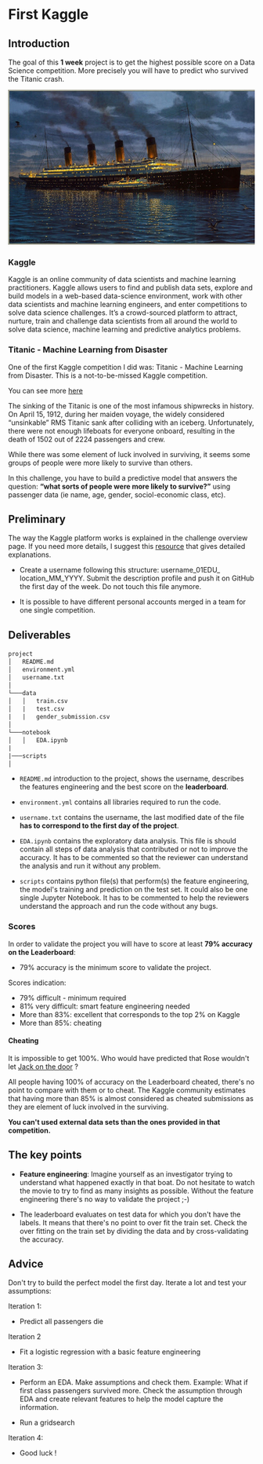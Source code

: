 # First Kaggle

## Introduction

The goal of this **1 week** project is to get the highest possible score on a Data Science competition. More precisely you will have to predict who survived the Titanic crash.

![alt text][titanic]

[titanic]: titanic.jpg "Titanic"

### Kaggle

Kaggle is an online community of data scientists and machine learning practitioners. Kaggle allows users to find and publish data sets, explore and build models in a web-based data-science environment, work with other data scientists and machine learning engineers, and enter competitions to solve data science challenges. It’s a crowd-sourced platform to attract, nurture, train and challenge data scientists from all around the world to solve data science, machine learning and predictive analytics problems.

### Titanic - Machine Learning from Disaster

One of the first Kaggle competition I did was: Titanic - Machine Learning from Disaster. This is a not-to-be-missed Kaggle competition.

You can see more [here](https://www.kaggle.com/c/titanic)

The sinking of the Titanic is one of the most infamous shipwrecks in history. On April 15, 1912, during her maiden voyage, the widely considered “unsinkable” RMS Titanic sank after colliding with an iceberg. Unfortunately, there were not enough lifeboats for everyone onboard, resulting in the death of 1502 out of 2224 passengers and crew.

While there was some element of luck involved in surviving, it seems some groups of people were more likely to survive than others.

In this challenge, you have to build a predictive model that answers the question: **“what sorts of people were more likely to survive?”** using passenger data (ie name, age, gender, sociol-economic class, etc).

## Preliminary

The way the Kaggle platform works is explained in the challenge overview page. If you need more details, I suggest this [resource](https://towardsdatascience.com/getting-started-with-kaggle-f9138b35ae18) that gives detailed explanations.

- Create a username following this structure: username_01EDU_ location_MM_YYYY. Submit the description profile and push it on GitHub the first day of the week. Do not touch this file anymore.

- It is possible to have different personal accounts merged in a team for one single competition.

## Deliverables

```console
project
│   README.md
│   environment.yml
│   username.txt
│
└───data
│   │   train.csv
│   |   test.csv
|   |   gender_submission.csv
│   
└───notebook
│   │   EDA.ipynb
|
|───scripts
│   

```

- `README.md` introduction to the project, shows the username, describes the features engineering and the best score on the **leaderboard**.

- `environment.yml` contains all libraries required to run the code.

- `username.txt` contains the username, the last modified date of the file **has to correspond to the first day of the project**.

- `EDA.ipynb` contains the exploratory data analysis. This file is should contain all steps of data analysis that contributed or not to improve the accuracy. It has to be commented so that the reviewer can understand the analysis and run it without any problem.

- `scripts` contains python file(s) that perform(s) the feature engineering, the model's training and prediction on the test set. It could also be one single Jupyter Notebook. It has to be commented to help the reviewers understand the approach and run the code without any bugs.

### Scores

In order to validate the project you will have to score at least **79% accuracy on the Leaderboard**:

- 79% accuracy is the minimum score to validate the project.

Scores indication:

- 79% difficult - minimum required
- 81% very difficult: smart feature engineering needed
- More than 83%: excellent that corresponds to the top 2% on Kaggle
- More than 85%: cheating

#### Cheating

It is impossible to get 100%. Who would have predicted that Rose wouldn't let [Jack on the door](https://www.insider.com/jack-and-rose-werent-on-a-door-in-titanic-2019-7) ?

All people having 100% of accuracy on the Leaderboard cheated, there's no point to compare with them or to cheat. The Kaggle community estimates that having more than 85% is almost considered as cheated submissions as they are element of luck involved in the surviving.

**You can't used external data sets than the ones provided in that competition.**

## The key points

- **Feature engineering**:
    Imagine yourself as an investigator trying to understand what happened exactly in that boat. Do not hesitate to watch the movie to try to find as many insights as possible. Without the feature engineering there's no way to validate the project ;-)

- The leaderboard evaluates on test data for which you don't have the labels. It means that there's no point to over fit the train set. Check the over fitting on the train set by dividing the data and by cross-validating the accuracy.

## Advice

Don't try to build the perfect model the first day. Iterate a lot and test your assumptions:

Iteration 1:

- Predict all passengers die

Iteration 2

- Fit a logistic regression with a basic feature engineering

Iteration 3:

- Perform an EDA. Make assumptions and check them. Example: What if first class passengers survived more. Check the assumption through EDA and create relevant features to help the model capture the information.

- Run a gridsearch

Iteration 4:

- Good luck !
